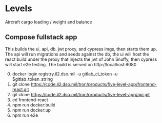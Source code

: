 # Levels

Aircraft cargo loading / weight and balance

## Compose fullstack app

This builds the ui, api, db, jwt proxy, and cypress imgs, then starts them up. The api will run migrations and seeds against the db, the ui will host the react build under the proxy that injects the jwt of John Snuffy, then cypress will start e2e testing. The build is served on http://localhost:8080

0. docker login registry.il2.dso.mil -u gitlab_ci_token -u $gitlab_token_string
1. git clone https://code.il2.dso.mil/tron/products/five-level-app/frontend-react.git
2. git clone https://code.il2.dso.mil/tron/products/five-level-app/api.git
3. cd frontend-react
4. npm run docker:build
5. npm run docker:up
6. npm run e2e
